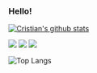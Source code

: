 ### Hello!

[![Cristian's github stats](https://github-readme-stats.vercel.app/api?username=Cristian277)](https://github.com/cristian277/github-readme-stats)

![](https://img.shields.io/badge/Code-Java-informational?style=flat&logo=<LOGO_NAME>&logoColor=white&color=2bbc8a)
![](https://img.shields.io/badge/Code-C++-informational?style=flat&logo=<LOGO_NAME>&logoColor=white&color=2bbc8a)
![](https://img.shields.io/badge/Code-Python-informational?style=flat&logo=<LOGO_NAME>&logoColor=white&color=2bbc8a)

![Top Langs](https://github-readme-stats.vercel.app/api/top-langs/?username=Cristian277&layout=compact)

![<linkedin>](https://img.shields.io/badge/LinkedIn-0077B5?style=for-the-badge&logo=linkedin&logoColor=white)
<!--
**Cristian277/Cristian277** is a ✨ _special_ ✨ repository because its `README.md` (this file) appears on your GitHub profile.

Here are some ideas to get you started:

- 🔭 I’m currently working on ...
- 🌱 I’m currently learning ...
- 👯 I’m looking to collaborate on ...
- 🤔 I’m looking for help with ...
- 💬 Ask me about ...
- 📫 How to reach me: carredondo@csumb.edu
- 😄 Pronouns: ...
- ⚡ Fun fact: ...
-->
